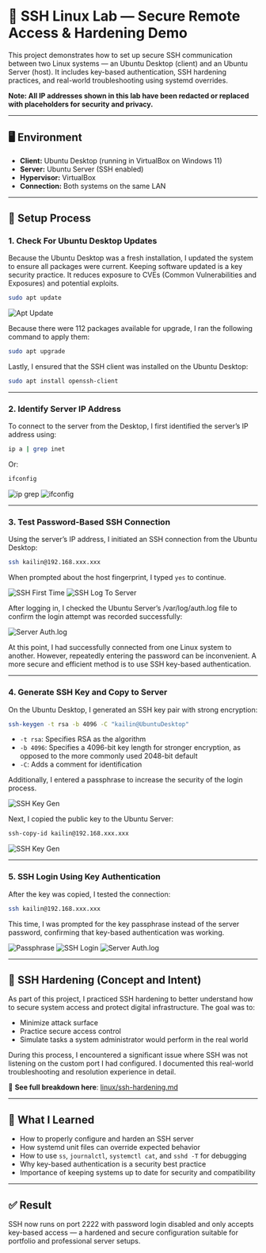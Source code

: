 # 🔐 SSH Linux Lab — Secure Remote Access & Hardening Demo

This project demonstrates how to set up secure SSH communication between two Linux systems — an Ubuntu Desktop (client) and an Ubuntu Server (host). It includes key-based authentication, SSH hardening practices, and real-world troubleshooting using systemd overrides.

**Note: All IP addresses shown in this lab have been redacted or replaced with placeholders for security and privacy.**

---

## 🖥️ Environment

- **Client:** Ubuntu Desktop (running in VirtualBox on Windows 11)
- **Server:** Ubuntu Server (SSH enabled)
- **Hypervisor:** VirtualBox
- **Connection:** Both systems on the same LAN

---

## 🔧 Setup Process

### 1. Check For Ubuntu Desktop Updates
Because the Ubuntu Desktop was a fresh installation, I updated the system to ensure all packages were current. Keeping software updated is a key security practice. It reduces exposure to CVEs (Common Vulnerabilities and Exposures) and potential exploits.

```bash
sudo apt update
```

![Apt Update](./screenshots/01_sudo_apt_update.png)

Because there were 112 packages available for upgrade, I ran the following command to apply them:
```bash
sudo apt upgrade
```

Lastly, I ensured that the SSH client was installed on the Ubuntu Desktop:
```bash
sudo apt install openssh-client
```

---

### 2. Identify Server IP Address
To connect to the server from the Desktop, I first identified the server’s IP address using:
```bash
ip a | grep inet
```
Or:
```bash
ifconfig
```

![ip grep](./screenshots/02_ip_grep.png)
![ifconfig](./screenshots/02_ifconfig.png)

---

### 3. Test Password-Based SSH Connection
Using the server’s IP address, I initiated an SSH connection from the Ubuntu Desktop:
```bash
ssh kailin@192.168.xxx.xxx
```
When prompted about the host fingerprint, I typed `yes` to continue. 

![SSH First Time](./screenshots/03_SSH_first_time.png)
![SSH Log To Server](./screenshots/03_SSH_log_to_server.png)

After logging in, I checked the Ubuntu Server’s /var/log/auth.log file to confirm the login attempt was recorded successfully:

![Server Auth.log](./screenshots/03_server_auth_log.png)

At this point, I had successfully connected from one Linux system to another. However, repeatedly entering the password can be inconvenient. A more secure and efficient method is to use SSH key-based authentication.

---

### 4. Generate SSH Key and Copy to Server
On the Ubuntu Desktop, I generated an SSH key pair with strong encryption:
```bash
ssh-keygen -t rsa -b 4096 -C "kailin@UbuntuDesktop"
```

- `-t rsa`: Specifies RSA as the algorithm
- `-b 4096`: Specifies a 4096-bit key length for stronger encryption, as opposed to the more commonly used 2048-bit default
- `-C`: Adds a comment for identification

Additionally, I entered a passphrase to increase the security of the login process.

![SSH Key Gen](./screenshots/04_SSH_keygen.png)

Next, I copied the public key to the Ubuntu Server:
```bash
ssh-copy-id kailin@192.168.xxx.xxx
```
![SSH Key Gen](./screenshots/04_ssh_copy_id.png)

---

### 5. SSH Login Using Key Authentication
After the key was copied, I tested the connection:
```bash
ssh kailin@192.168.xxx.xxx
```
This time, I was prompted for the key passphrase instead of the server password, confirming that key-based authentication was working.

![Passphrase](./screenshots/05_ssh_login_passphrase.png)
![SSH Login](./screenshots/05_ssh_login_success.png)
![Server Auth.log](./screenshots/05_ssh_server_auth.png)

---

## 🔐 SSH Hardening (Concept and Intent)
As part of this project, I practiced SSH hardening to better understand how to secure system access and protect digital infrastructure. The goal was to:

- Minimize attack surface
- Practice secure access control
- Simulate tasks a system administrator would perform in the real world

During this process, I encountered a significant issue where SSH was not listening on the custom port I had configured. I documented this real-world troubleshooting and resolution experience in detail.

📄 **See full breakdown here**: [linux/ssh-hardening.md](linux/ssh-hardening.md)

---

## 🧠 What I Learned

- How to properly configure and harden an SSH server
- How systemd unit files can override expected behavior
- How to use `ss`, `journalctl`, `systemctl cat`, and `sshd -T` for debugging
- Why key-based authentication is a security best practice
- Importance of keeping systems up to date for security and compatibility

---

## ✅ Result
SSH now runs on port 2222 with password login disabled and only accepts key-based access — a hardened and secure configuration suitable for portfolio and professional server setups.
